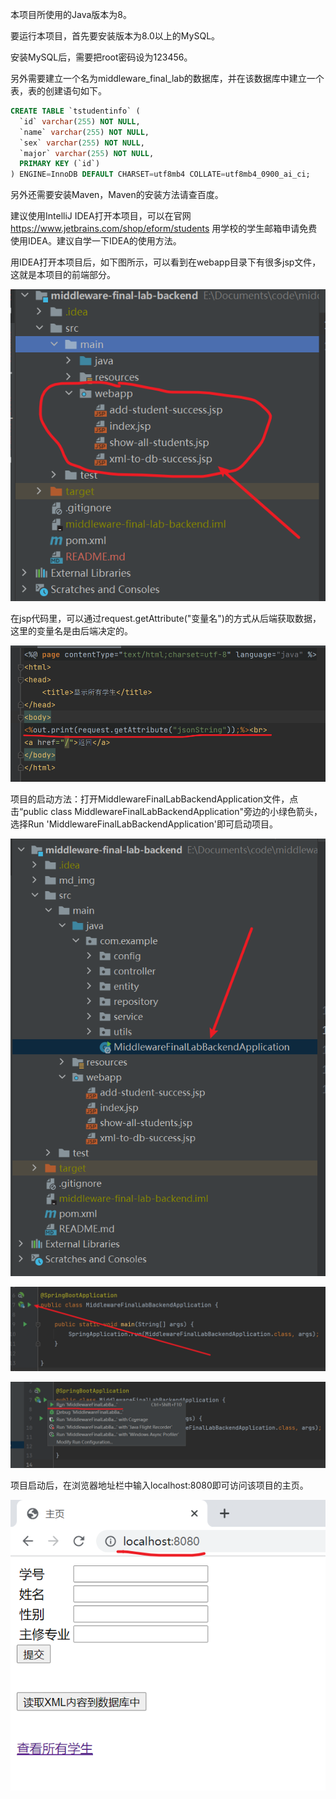 本项目所使用的Java版本为8。

要运行本项目，首先要安装版本为8.0以上的MySQL。

安装MySQL后，需要把root密码设为123456。

另外需要建立一个名为middleware_final_lab的数据库，并在该数据库中建立一个表，表的创建语句如下。

```sql
CREATE TABLE `tstudentinfo` (
  `id` varchar(255) NOT NULL,
  `name` varchar(255) NOT NULL,
  `sex` varchar(255) NOT NULL,
  `major` varchar(255) NOT NULL,
  PRIMARY KEY (`id`)
) ENGINE=InnoDB DEFAULT CHARSET=utf8mb4 COLLATE=utf8mb4_0900_ai_ci;
```

另外还需要安装Maven，Maven的安装方法请查百度。

建议使用IntelliJ IDEA打开本项目，可以在官网 https://www.jetbrains.com/shop/eform/students 用学校的学生邮箱申请免费使用IDEA。建议自学一下IDEA的使用方法。

用IDEA打开本项目后，如下图所示，可以看到在webapp目录下有很多jsp文件，这就是本项目的前端部分。



![image-20211123194745221.png](md_img/image-20211123194745221.png)



在jsp代码里，可以通过request.getAttribute("变量名")的方式从后端获取数据，这里的变量名是由后端决定的。



![image-20211123201925512](md_img/image-20211123201925512.png)



项目的启动方法：打开MiddlewareFinalLabBackendApplication文件，点击“public class MiddlewareFinalLabBackendApplication"旁边的小绿色箭头，选择Run 'MiddlewareFinalLabBackendApplication'即可启动项目。



![image-20211124085238902](md_img/image-20211124085238902.png)



![image-20211124085335652](md_img/image-20211124085335652.png)



![image-20211124085413273](md_img/image-20211124085413273.png)



项目启动后，在浏览器地址栏中输入localhost:8080即可访问该项目的主页。



![image-20211124085617988](md_img/image-20211124085617988.png)